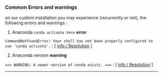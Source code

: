 ### Common Errors and warnings

on our custom installation you may experience (recurrently or not), the following errors and warnings :

1.  Anaconda `conda activate Venv` **error** 

  `CommandNotFoundError: Your shell has not been properly configured to use 'conda activate'.` :  [ [info / Resolution](RCS_Apps_guides/Anaconda/assets/Conda_error_01.md) ]

2. Anaconda version **warning**

  `==> WARNING: A newer version of conda exists. <==` :  [ [info / Resolution](RCS_Apps_guides/Anaconda/assets/Conda_error_02.md) ]


---
